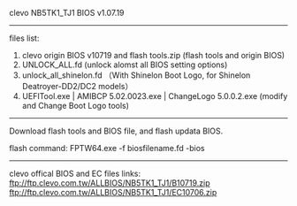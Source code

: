 clevo NB5TK1_TJ1 BIOS v1.07.19

****************************************

files list:
1. clevo origin BIOS v10719 and  flash tools.zip
    (flash tools and origin BIOS)
2. UNLOCK_ALL.fd
    (unlock alomst all BIOS setting options)
3. unlock_all_shinelon.fd
    （With Shinelon Boot Logo, for Shinelon Deatroyer-DD2/DC2 models）
4. UEFITool.exe | AMIBCP 5.02.0023.exe | ChangeLogo 5.0.0.2.exe 
     (modify and Change Boot Logo tools)

****************************************
Download flash tools and BIOS file, and flash updata BIOS. 

flash command:
FPTW64.exe -f biosfilename.fd -bios

****************************************

clevo offical BIOS and EC files links:
ftp://ftp.clevo.com.tw/ALLBIOS/NB5TK1_TJ1/B10719.zip
ftp://ftp.clevo.com.tw/ALLBIOS/NB5TK1_TJ1/EC10706.zip

